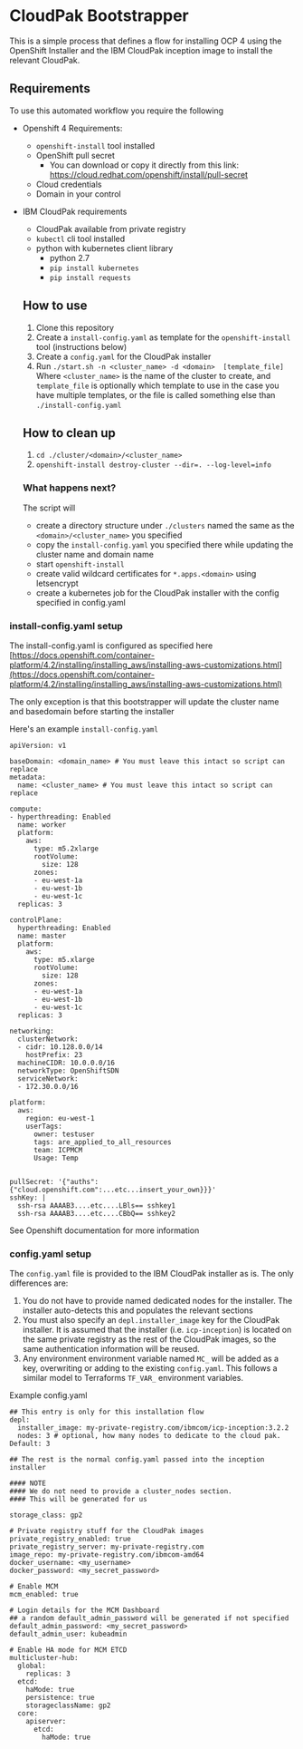 # CloudPak Bootstrapper

This is a simple process that defines a flow for installing OCP 4 using the OpenShift Installer and the IBM CloudPak inception image to install the relevant CloudPak.

## Requirements

To use this automated workflow you require the following
* Openshift 4 Requirements:
  * `openshift-install` tool installed
  * OpenShift pull secret
    - You can download or copy it directly from this link:
     https://cloud.redhat.com/openshift/install/pull-secret
  * Cloud credentials
  * Domain in your control
* IBM CloudPak requirements
  * CloudPak available from private registry
  * `kubectl` cli tool installed
  * python with kubernetes client library
    * python 2.7
    * `pip install kubernetes`
    * `pip install requests`
  
  ## How to use
  
  1. Clone this repository
  2. Create a `install-config.yaml` as template for the `openshift-install` tool (instructions below)
  3. Create a `config.yaml` for the CloudPak installer
  4. Run `./start.sh -n <cluster_name> -d <domain>  [template_file]`
      Where `<cluster_name>` is the name of the cluster to create, and `template_file` is optionally which template to use in the case you have multiple templates, or the file is called something else than `./install-config.yaml`

  ## How to clean up

  1. `cd ./cluster/<domain>/<cluster_name>`
  2. `openshift-install destroy-cluster --dir=. --log-level=info`

  ### What happens next?
  
  The script will 
  - create a directory structure under `./clusters` named the same as the `<domain>/<cluster_name>` you specified 
  - copy the `install-config.yaml` you specified there while updating the cluster name and domain name
  - start `openshift-install`
  - create valid wildcard certificates for `*.apps.<domain>` using letsencrypt
  - create a kubernetes job for the CloudPak installer with the config specified in config.yaml

  
  
### install-config.yaml setup

The install-config.yaml is configured as specified here [https://docs.openshift.com/container-platform/4.2/installing/installing_aws/installing-aws-customizations.html](https://docs.openshift.com/container-platform/4.2/installing/installing_aws/installing-aws-customizations.html)

The only exception is that this bootstrapper will update the cluster name and basedomain before starting the installer

Here's an example `install-config.yaml`

```
apiVersion: v1

baseDomain: <domain_name> # You must leave this intact so script can replace 
metadata:
  name: <cluster_name> # You must leave this intact so script can replace

compute:
- hyperthreading: Enabled
  name: worker
  platform:
    aws:
      type: m5.2xlarge
      rootVolume:
        size: 128
      zones:
      - eu-west-1a
      - eu-west-1b
      - eu-west-1c
  replicas: 3

controlPlane:
  hyperthreading: Enabled
  name: master
  platform:
    aws:
      type: m5.xlarge
      rootVolume:
        size: 128
      zones:
      - eu-west-1a
      - eu-west-1b
      - eu-west-1c
  replicas: 3

networking:
  clusterNetwork:
  - cidr: 10.128.0.0/14
    hostPrefix: 23
  machineCIDR: 10.0.0.0/16
  networkType: OpenShiftSDN
  serviceNetwork:
  - 172.30.0.0/16

platform:
  aws:
    region: eu-west-1
    userTags:
      owner: testuser
      tags: are_applied_to_all_resources
      team: ICPMCM
      Usage: Temp


pullSecret: '{"auths":{"cloud.openshift.com":...etc...insert_your_own}}}'
sshKey: |
  ssh-rsa AAAAB3....etc....LBls== sshkey1
  ssh-rsa AAAAB3....etc....CBbQ== sshkey2
```
See Openshift documentation for more information


### config.yaml setup

The `config.yaml` file is provided to the IBM CloudPak installer as is.
The only differences are:
1. You do not have to provide named dedicated nodes for the installer. The installer auto-detects this and populates the relevant sections
2. You must also specify an `depl.installer_image` key for the CloudPak installer. It is assumed that the installer (i.e. `icp-inception`) is located on the same private registry as the rest of the CloudPak images, so the same authentication information will be reused.
3. Any environment environment variable named `MC_` will be added as a key, overwriting or adding to the existing `config.yaml`. This follows a similar model to Terraforms `TF_VAR_` environment variables.


Example config.yaml
```
## This entry is only for this installation flow
depl:
  installer_image: my-private-registry.com/ibmcom/icp-inception:3.2.2
  nodes: 3 # optional, how many nodes to dedicate to the cloud pak. Default: 3

## The rest is the normal config.yaml passed into the inception installer

#### NOTE 
#### We do not need to provide a cluster_nodes section. 
#### This will be generated for us

storage_class: gp2

# Private registry stuff for the CloudPak images
private_registry_enabled: true
private_registry_server: my-private-registry.com
image_repo: my-private-registry.com/ibmcom-amd64
docker_username: <my_username>
docker_password: <my_secret_password>

# Enable MCM
mcm_enabled: true

# Login details for the MCM Dashboard
## a random default_admin_password will be generated if not specified
default_admin_password: <my_secret_password>
default_admin_user: kubeadmin

# Enable HA mode for MCM ETCD
multicluster-hub:
  global:
    replicas: 3
  etcd:
    haMode: true
    persistence: true
    storageclassName: gp2
  core:
    apiserver:
      etcd:
        haMode: true
```
